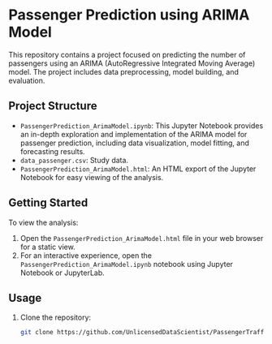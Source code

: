 # Passenger Prediction using ARIMA Model

This repository contains a project focused on predicting the number of passengers using an ARIMA (AutoRegressive Integrated Moving Average) model. The project includes data preprocessing, model building, and evaluation.

## Project Structure

- `PassengerPrediction_ArimaModel.ipynb`: This Jupyter Notebook provides an in-depth exploration and implementation of the ARIMA model for passenger prediction, including data visualization, model fitting, and forecasting results.
-  `data_passenger.csv`: Study data.
- `PassengerPrediction_ArimaModel.html`: An HTML export of the Jupyter Notebook for easy viewing of the analysis.

## Getting Started

To view the analysis:
1. Open the `PassengerPrediction_ArimaModel.html` file in your web browser for a static view.
2. For an interactive experience, open the `PassengerPrediction_ArimaModel.ipynb` notebook using Jupyter Notebook or JupyterLab.

## Usage

1. Clone the repository:
   ```bash
   git clone https://github.com/UnlicensedDataScientist/PassengerTrafficPrediction_ARIMA.git
```